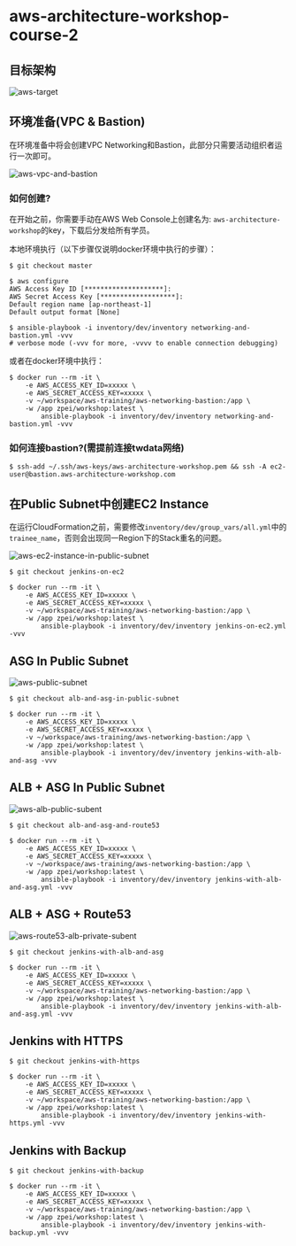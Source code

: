 # aws-architecture-workshop-course-2

## 目标架构

![aws-target](https://user-images.githubusercontent.com/7569085/59860509-8d434000-93b1-11e9-9e29-c73256bce6c8.png)

## 环境准备(VPC & Bastion)

在环境准备中将会创建VPC Networking和Bastion，此部分只需要活动组织者运行一次即可。

![aws-vpc-and-bastion](https://user-images.githubusercontent.com/7569085/59823400-b7204680-9360-11e9-9b3f-b8ec58bc5e79.png)

### 如何创建?

在开始之前，你需要手动在AWS Web Console上创建名为: `aws-architecture-workshop`的key，下载后分发给所有学员。

本地环境执行（以下步骤仅说明docker环境中执行的步骤）：
```
$ git checkout master

$ aws configure
AWS Access Key ID [********************]:
AWS Secret Access Key [*******************]:
Default region name [ap-northeast-1]
Default output format [None]

$ ansible-playbook -i inventory/dev/inventory networking-and-bastion.yml -vvv
# verbose mode (-vvv for more, -vvvv to enable connection debugging)
```

或者在docker环境中执行：
```
$ docker run --rm -it \
    -e AWS_ACCESS_KEY_ID=xxxxx \
    -e AWS_SECRET_ACCESS_KEY=xxxxx \
    -v ~/workspace/aws-training/aws-networking-bastion:/app \
    -w /app zpei/workshop:latest \
        ansible-playbook -i inventory/dev/inventory networking-and-bastion.yml -vvv
```

### 如何连接bastion?(需提前连接twdata网络)

```
$ ssh-add ~/.ssh/aws-keys/aws-architecture-workshop.pem && ssh -A ec2-user@bastion.aws-architecture-workshop.com
```

## 在Public Subnet中创建EC2 Instance

在运行CloudFormation之前，需要修改`inventory/dev/group_vars/all.yml`中的`trainee_name`，否则会出现同一Region下的Stack重名的问题。

![aws-ec2-instance-in-public-subnet](https://user-images.githubusercontent.com/7569085/59973698-b217fd00-95d5-11e9-9d24-1e38d67aa9f5.png)

```
$ git checkout jenkins-on-ec2

$ docker run --rm -it \
    -e AWS_ACCESS_KEY_ID=xxxxx \
    -e AWS_SECRET_ACCESS_KEY=xxxxx \
    -v ~/workspace/aws-training/aws-networking-bastion:/app \
    -w /app zpei/workshop:latest \
        ansible-playbook -i inventory/dev/inventory jenkins-on-ec2.yml -vvv
```

## ASG In Public Subnet

![aws-public-subnet](https://user-images.githubusercontent.com/7569085/59860508-8d434000-93b1-11e9-9a54-bb8e914febae.png)

```
$ git checkout alb-and-asg-in-public-subnet

$ docker run --rm -it \
    -e AWS_ACCESS_KEY_ID=xxxxx \
    -e AWS_SECRET_ACCESS_KEY=xxxxx \
    -v ~/workspace/aws-training/aws-networking-bastion:/app \
    -w /app zpei/workshop:latest \
        ansible-playbook -i inventory/dev/inventory jenkins-with-alb-and-asg -vvv
```

## ALB + ASG In Public Subnet

![aws-alb-public-subent](https://user-images.githubusercontent.com/7569085/59860507-8caaa980-93b1-11e9-836d-7e00d09338d5.png)

```
$ git checkout alb-and-asg-and-route53

$ docker run --rm -it \
    -e AWS_ACCESS_KEY_ID=xxxxx \
    -e AWS_SECRET_ACCESS_KEY=xxxxx \
    -v ~/workspace/aws-training/aws-networking-bastion:/app \
    -w /app zpei/workshop:latest \
        ansible-playbook -i inventory/dev/inventory jenkins-with-alb-and-asg.yml -vvv
```

## ALB + ASG + Route53

![aws-route53-alb-private-subent](https://user-images.githubusercontent.com/7569085/59860503-8caaa980-93b1-11e9-9698-7cb5c52d8d9d.png)

```
$ git checkout jenkins-with-alb-and-asg

$ docker run --rm -it \
    -e AWS_ACCESS_KEY_ID=xxxxx \
    -e AWS_SECRET_ACCESS_KEY=xxxxx \
    -v ~/workspace/aws-training/aws-networking-bastion:/app \
    -w /app zpei/workshop:latest \
        ansible-playbook -i inventory/dev/inventory jenkins-with-alb-and-asg.yml -vvv
```

## Jenkins with HTTPS

```
$ git checkout jenkins-with-https

$ docker run --rm -it \
    -e AWS_ACCESS_KEY_ID=xxxxx \
    -e AWS_SECRET_ACCESS_KEY=xxxxx \
    -v ~/workspace/aws-training/aws-networking-bastion:/app \
    -w /app zpei/workshop:latest \
        ansible-playbook -i inventory/dev/inventory jenkins-with-https.yml -vvv
```

## Jenkins with Backup

```
$ git checkout jenkins-with-backup

$ docker run --rm -it \
    -e AWS_ACCESS_KEY_ID=xxxxx \
    -e AWS_SECRET_ACCESS_KEY=xxxxx \
    -v ~/workspace/aws-training/aws-networking-bastion:/app \
    -w /app zpei/workshop:latest \
        ansible-playbook -i inventory/dev/inventory jenkins-with-backup.yml -vvv
```